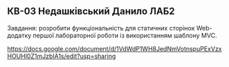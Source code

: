 ## КВ-03 Недашківський Данило ЛАБ2

Завдання: розробити функціональність для статичних сторінок Web-додатку першої лабораторної роботи із використанням шаблону MVC.

https://docs.google.com/document/d/1VdWdP1WH8JedNmVotnspuPExVzxHOUHl0Z1mJzbIA1s/edit?usp=sharing
